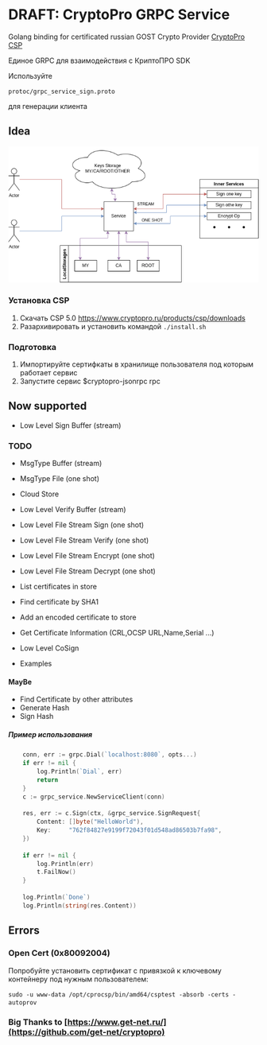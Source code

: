 # DRAFT: CryptoPro GRPC Service

Golang binding for certificated russian GOST Crypto
Provider [CryptoPro CSP](https://cryptopro.ru/products/cryptopro-csp)

Единое GRPC для взаимодействия с КриптоПРО SDK

Используйте
```
protoc/grpc_service_sign.proto
```
для генерации клиента

## Idea

![Idea](docs/overview.png)

### Установка CSP
1. Скачать CSP 5.0 https://www.cryptopro.ru/products/csp/downloads
2. Разархивировать и установить командой `./install.sh`

### Подготовка

1. Импортируйте сертифкаты в хранилище пользователя под которым работает сервис
2. Запустите сервис $cryptopro-jsonrpc rpc

## Now supported
* Low Level Sign Buffer (stream)

### TODO
* MsgType Buffer (stream)
* MsgType File (one shot)
* Cloud Store
* Low Level Verify Buffer (stream)

* Low Level File Stream Sign (one shot)
* Low Level File Stream Verify (one shot)
* Low Level File Stream Encrypt (one shot)
* Low Level File Stream Decrypt (one shot)

* List certificates in store
* Find certificate by SHA1 
* Add an encoded certificate to store
* Get Certificate Information (CRL,OCSP URL,Name,Serial ...)

* Low Level CoSign
* Examples

#### MayBe
* Find Certificate by other attributes
* Generate Hash
* Sign Hash


##### Пример использования
```go
	conn, err := grpc.Dial(`localhost:8080`, opts...)
	if err != nil {
		log.Println(`Dial`, err)
		return
	}
	c := grpc_service.NewServiceClient(conn)

	res, err := c.Sign(ctx, &grpc_service.SignRequest{
		Content: []byte("HelloWorld"),
		Key:     "762f84827e9199f72043f01d548ad86503b7fa98",
	})

	if err != nil {
		log.Println(err)
		t.FailNow()
	}

	log.Println(`Done`)
	log.Println(string(res.Content))
```


## Errors 

### Open Cert (0x80092004)

Попробуйте установить сертификат с привязкой к ключевому контейнеру под нужным пользователем:
```
sudo -u www-data /opt/cprocsp/bin/amd64/csptest -absorb -certs -autoprov
```


### Big Thanks to [https://www.get-net.ru/](https://github.com/get-net/cryptopro)